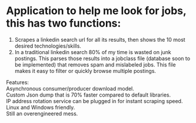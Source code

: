 # Application to help me look for jobs, this has two functions:
1. Scrapes a linkedin search url for all its results, then shows the 10 most desired technologies/skills.
2. In a traditional linkedin search 80% of my time is wasted on junk postings. This parses those results into a jobclass file (database soon to be implemented) that removes spam and mislabeled jobs. This file makes it easy to filter or quickly browse multiple postings.

Features:<br>
Asynchronous consumer/producer download model.<br>
Custom Json dump that is 70% faster compared to default libraries.<br>
IP address rotation service can be plugged in for instant scraping speed.<br>
Linux and Windows friendly.<br>
Still an overengineered mess.<br>
